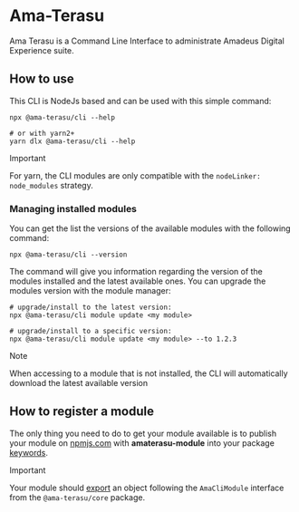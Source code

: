 # Ama-Terasu

Ama Terasu is a Command Line Interface to administrate Amadeus Digital Experience suite.

## How to use

This CLI is NodeJs based and can be used with this simple command:

```shell
npx @ama-terasu/cli --help

# or with yarn2+
yarn dlx @ama-terasu/cli --help
```

> [!IMPORTANT]
> For yarn, the CLI modules are only compatible with the `nodeLinker: node_modules` strategy.

### Managing installed modules

You can get the list the versions of the available modules with the following command:

```shell
npx @ama-terasu/cli --version
```

The command will give you information regarding the version of the modules installed and the latest available ones.
You can upgrade the modules version with the module manager:

```shell
# upgrade/install to the latest version:
npx @ama-terasu/cli module update <my module>

# upgrade/install to a specific version:
npx @ama-terasu/cli module update <my module> --to 1.2.3
```

> [!NOTE]
> When accessing to a module that is not installed, the CLI will automatically download the latest available version

## How to register a module

The only thing you need to do to get your module available is to publish your module on [npmjs.com](https://www.npmjs.com/) with **amaterasu-module** into your package [keywords](https://docs.npmjs.com/cli/v9/configuring-npm/package-json#keywords).

> [!IMPORTANT]
> Your module should [export](https://nodejs.org/api/modules.html#moduleexports) an object following the `AmaCliModule` interface from the `@ama-terasu/core` package.
